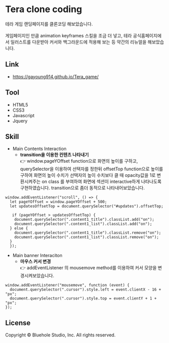 # Tera clone coding
테라 게임 랜딩페이지를 클론코딩 해보았습니다.<br><br>
게임페이지인 만큼 animation keyframes 스킬을 조금 더 넣고, 테라 공식홈페이지에서 일러스트를 다운받아 커서와 백그라운드에 적용해 보는 등 약간의 리뉴얼을 해보았습니다.

## Link
* https://gayoung914.github.io/Tera_game/

## Tool
* HTML5
* CSS3
* Javascript
* Jquery

## Skill
* Main Contents Interaction
  - **transition을 이용한 컨텐츠 나타내기**<br>
    👉 window.pageYOffset function으로 화면의 높이를 구하고, querySelector을 이용하여 선택자를 정한뒤 offsetTop function으로 높이를 구하여 화면의 높이 수치가 선택자의 높이 수치보다 클 때 opacity값을 1로 변환시켜주는 on class 를 부여하여 화면에 섹션이 interactive하게 나타나도록 구현하였습니다. transition으로 좀더 동적으로 나타내어보았습니다.
```
window.addEventListener("scroll", () => {
  let pageYOffset = window.pageYOffset + 500;
  let updatesOffsetTop = document.querySelector("#updates").offsetTop;
  
   if (pageYOffset > updatesOffsetTop) {
    document.querySelector(".content1_title").classList.add("on");
    document.querySelector(".content1_list").classList.add("on");
  } else {
    document.querySelector(".content1_title").classList.remove("on");
    document.querySelector(".content1_list").classList.remove("on");
  }
  });
```
* Main banner Interaciton
  - **마우스 커서 변경**<br>
    👉 addEventListener 의 mousemove method를 이용하여 커서 모양을 변경시켜보았습니다.
```
window.addEventListener("mousemove", function (event) {
  document.querySelector(".cursor").style.left = event.clientX - 16 + "px";
  document.querySelector(".cursor").style.top = event.clientY + 1 + "px";
});
```

## License
Copyright © Bluehole Studio, Inc. All rights reserved.

